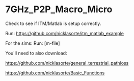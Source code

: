 # 7GHz_P2P_Macro_Micro

Check to see if ITM/Matlab is setup correctly.

Run: https://github.com/nicklasorte/itm_matlab_example

For the sims: Run: [m-file]

You'll need to also download:

https://github.com/nicklasorte/general_terrestrial_pathloss

https://github.com/nicklasorte/Basic_Functions

